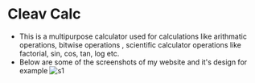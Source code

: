 # Cleav Calc
* This is a multipurpose calculator used for calculations like arithmatic operations, bitwise operations , scientific calculator operations like factorial, sin,           cos, tan, log etc.
* Below are some of the screenshots of my website and it's design for example
![s1](https://user-images.githubusercontent.com/111702590/228898848-1f9c163a-9dc7-48b6-b9e7-6a6dc3e5fa30.PNG)

